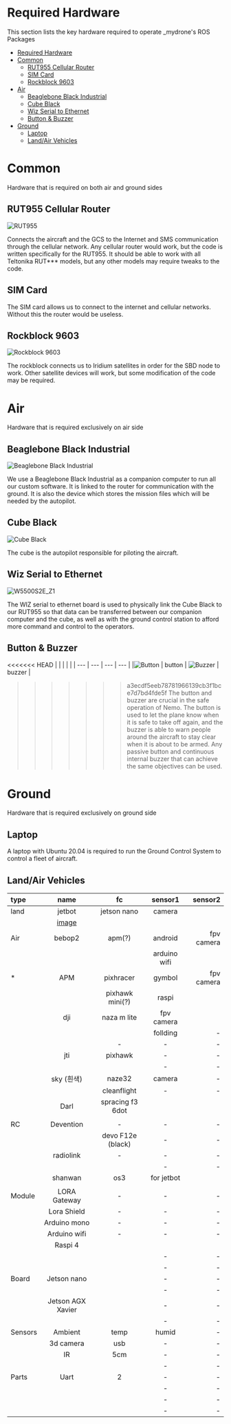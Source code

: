 # Required Hardware

This section lists the key hardware required to operate _mydrone's ROS Packages

- [Required Hardware](#required-hardware)
- [Common](#common)
  - [RUT955 Cellular Router](#rut955-cellular-router)
  - [SIM Card](#sim-card)
  - [Rockblock 9603](#rockblock-9603)
- [Air](#air)
  - [Beaglebone Black Industrial](#beaglebone-black-industrial)
  - [Cube Black](#cube-black)
  - [Wiz Serial to Ethernet](#wiz-serial-to-ethernet)
  - [Button & Buzzer](#button--buzzer)
- [Ground](#ground)
  - [Laptop](#laptop)
  - [Land/Air Vehicles](#landair-vehicles)

# Common

Hardware that is required on both air and ground sides

## RUT955 Cellular Router

![RUT955](https://github.com/aiegoo/_mydrone/wiki/images/ogc/development/sms-link/rut955.png)

Connects the aircraft and the GCS to the Internet and SMS communication through the cellular network. Any cellular router would work, but the code is written specifically for the RUT955. It should be able to work with all Teltonika RUT*** models, but any other models may require tweaks to the code. 

## SIM Card

The SIM card allows us to connect to the internet and cellular networks. Without this the router would be useless. 

## Rockblock 9603

![Rockblock 9603](https://github.com/aiegoo/_mydrone/wiki/images/ogc/development/sbd-link/9603.jpeg)

The rockblock connects us to Iridium satellites in order for the SBD node to work. Other satellite devices will work, but some modification of the code may be required. 

# Air

Hardware that is required exclusively on air side

## Beaglebone Black Industrial

![Beaglebone Black Industrial](https://github.com/aiegoo/_mydrone/wiki/images/getting-started/required-hardware/BBB.png)

We use a Beaglebone Black Industrial as a companion computer to run all our custom software. It is linked to the router for communication with the ground. It is also the device which stores the mission files which will be needed by the autopilot. 

## Cube Black

![Cube Black](https://github.com/aiegoo/_mydrone/wiki/images/getting-started/required-hardware/Cube.png)

The cube is the autopilot responsible for piloting the aircraft. 

## Wiz Serial to Ethernet

![W5500S2E_Z1](images/getting-started/required-hardware/Wiz.jpg)

The WIZ serial to ethernet board is used to physically link the Cube Black to our RUT955 so that data can be transferred between our companion computer and the cube, as well as with the ground control station to afford more command and control to the operators. 

## Button & Buzzer

<<<<<<< HEAD
| |     |  |     |
| ---    | --- | --- | --- |
|![Button](https://github.com/aiegoo/_mydrone/wiki/images/ogc/development/rff/Button.jpg) | button   | ![Buzzer](https://github.com/aiegoo/_mydrone/wiki/images/ogc/development/rff/Buzzer.jpg) | buzzer   |
>>>>>>> a3ecdf5eeb78781966139cb3f1bce7d7bd4fde5f
The button and buzzer are crucial in the safe operation of Nemo. The button is used to let the plane know when it is safe to take off again, and the buzzer is able to warn people around the aircraft to stay clear when it is about to be armed. Any passive button and continuous internal buzzer that can achieve the same objectives can be used. 

# Ground

Hardware that is required exclusively on ground side

## Laptop

A laptop with Ubuntu 20.04 is required to run the Ground Control System to control a fleet of aircraft. 

## Land/Air Vehicles
| type   | name   | fc   | sensor1   | sensor2   |
|:---|:--:|:--:|:--:|---:|
| land   |  jetbot  | jetson nano   |  camera  |    |
|    | [image](misc/jetbot.png) |    |    |    |
| Air   | bebop2   | apm(?)   | android  |  fpv camera  |
|    |    |    | arduino wifi   |    |
|   * | APM   | pixhracer  | gymbol   | fpv camera   |
|    |    | pixhawk mini(?)   | raspi   |    |
|    | dji   | naza m lite   |  fpv camera  |    |
|    |    |    |follding    |  -  |
|    |    |  -  |  -  |  -  |
|    | jti   | pixhawk   | -   | -   |https://github.com/aiegoo/_mydrone/wiki/images/ogc/development/rff/Buzzer.jpg
|    |    |    |  -  |  -  |
|    |  sky (흰색) |  naze32   | camera   |  -  |
|    |    | cleanflight   |  -  | -   |
|    | Darl   | spracing f3 6dot   |    |    |
|    |    |    |    |    |
| RC   | Devention   |  -  |  -  | -   |
|    |    |  devo F12e (black)  |  -  |  -  |
|    |  radiolink  |  -  |   - |  -  |
|    |    |    | -   |  -  |
|    |  shanwan  |  os3  |  for jetbot  |    |
|    |    |    |    |    |
| Module   | LORA Gateway   |  -  |  -  |  -  |
|    | Lora Shield   | -   |  -  | -   |
|    | Arduino mono   |  -  |  -  |  -  |
|    | Arduino wifi   |  -  |  -  |  -  |
|    |  Raspi 4  |    |    |    |
|    |    |    |  -  |  -  |
|    |    |    | -   |  -  |
|  Board  | Jetson nano   |    |  -  |  -  |
|    |    |    |   - |  -  |
|    |  Jetson AGX Xavier  |    |  -  |  -  |
|    |    |    |  -  |   - |
|  Sensors  | Ambient   |  temp  |  humid  |  -  |
|    | 3d camera   |  usb  |  -  |  -  |
|    | IR   | 5cm   |  -  |  -  |
|    |    |    |  -  |   - |
| Parts   | Uart   |  2  | -   | -   |
|    |    |    |  -  |  -  |
|    |    |    |  -  |   - |
|    |    |    | -   |  -  |
